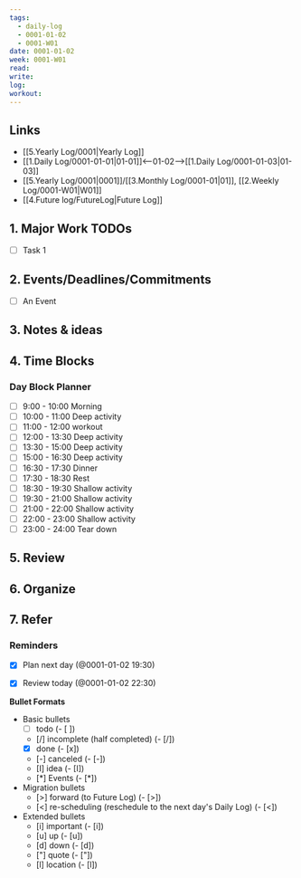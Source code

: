 ```yaml
---
tags:
  - daily-log
  - 0001-01-02
  - 0001-W01
date: 0001-01-02
week: 0001-W01
read: 
write: 
log: 
workout: 
---
```


## Links
- [[5.Yearly Log/0001|Yearly Log]]
- [[1.Daily Log/0001-01-01|01-01]]<--01-02-->[[1.Daily Log/0001-01-03|01-03]]
- [[5.Yearly Log/0001|0001]]/[[3.Monthly Log/0001-01|01]], [[2.Weekly Log/0001-W01|W01]]
- [[4.Future log/FutureLog|Future Log]]

## 1. Major Work TODOs
- [ ] Task 1

## 2. Events/Deadlines/Commitments
- [ ] An Event



## 3. Notes & ideas


## 4. Time Blocks
### Day Block Planner
- [ ] 9:00 - 10:00 Morning
- [ ] 10:00 - 11:00 Deep activity
- [ ] 11:00 - 12:00 workout
- [ ] 12:00 - 13:30 Deep activity
- [ ] 13:30 - 15:00 Deep activity
- [ ] 15:00 - 16:30 Deep activity
- [ ] 16:30 - 17:30 Dinner
- [ ] 17:30 - 18:30 Rest
- [ ] 18:30 - 19:30 Shallow activity
- [ ] 19:30 - 21:00 Shallow activity
- [ ] 21:00 - 22:00 Shallow activity
- [ ] 22:00 - 23:00 Shallow activity
- [ ] 23:00 - 24:00 Tear down

## 5. Review




## 6. Organize 



## 7. Refer 




### Reminders
- [x] Plan next day (@0001-01-02 19:30)
- [x] Review today (@0001-01-02 22:30)


**Bullet Formats**
- Basic bullets
	- [ ] todo (- [ ])
	- [/] incomplete (half completed) (- [/])
	- [x] done (- [x])
	- [-] canceled (- [-])
	 - [I] idea (- [I])
	 - [*] Events (- [\*])
- Migration bullets
	 - [>] forward (to Future Log) (- [>])
	 - [<] re-scheduling (reschedule to the next day's Daily Log) (- [<])
- Extended bullets
	- [i] important (- [i])
	- [u] up (- [u])
	- [d] down (- [d])
	- ["] quote (- ["])
	- [l] location (- [l])



